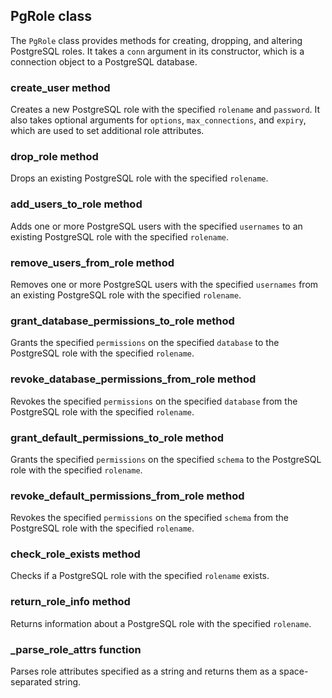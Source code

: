 ## PgRole class

The `PgRole` class provides methods for creating, dropping, and altering PostgreSQL roles. It takes a `conn` argument in its constructor, which is a connection object to a PostgreSQL database.

### create_user method

Creates a new PostgreSQL role with the specified `rolename` and `password`. It also takes optional arguments for `options`, `max_connections`, and `expiry`, which are used to set additional role attributes.

### drop_role method

Drops an existing PostgreSQL role with the specified `rolename`.

### add_users_to_role method

Adds one or more PostgreSQL users with the specified `usernames` to an existing PostgreSQL role with the specified `rolename`.

### remove_users_from_role method

Removes one or more PostgreSQL users with the specified `usernames` from an existing PostgreSQL role with the specified `rolename`.

### grant_database_permissions_to_role method

Grants the specified `permissions` on the specified `database` to the PostgreSQL role with the specified `rolename`.

### revoke_database_permissions_from_role method

Revokes the specified `permissions` on the specified `database` from the PostgreSQL role with the specified `rolename`.

### grant_default_permissions_to_role method

Grants the specified `permissions` on the specified `schema` to the PostgreSQL role with the specified `rolename`.

### revoke_default_permissions_from_role method

Revokes the specified `permissions` on the specified `schema` from the PostgreSQL role with the specified `rolename`.

### check_role_exists method

Checks if a PostgreSQL role with the specified `rolename` exists.

### return_role_info method

Returns information about a PostgreSQL role with the specified `rolename`.

### _parse_role_attrs function

Parses role attributes specified as a string and returns them as a space-separated string.